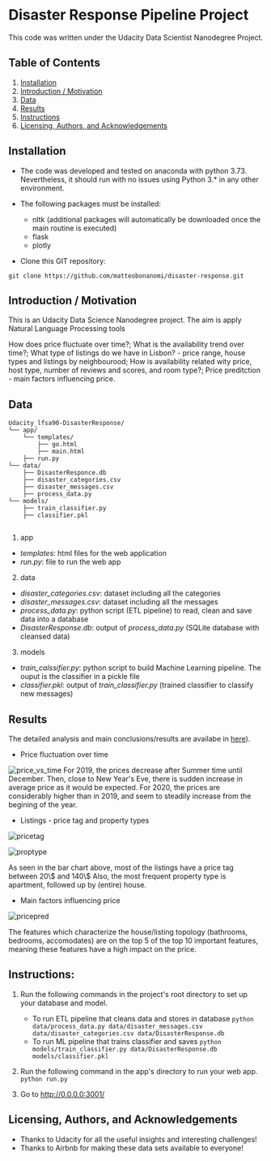 # Disaster Response Pipeline Project

This code was written under the Udacity Data Scientist Nanodegree Project.

## Table of Contents

1. [Installation](#Installation)
2. [Introduction / Motivation](#Motivation)
3. [Data](#Data)
4. [Results](#Results)
5. [Instructions](#Instructions)
6. [Licensing, Authors, and Acknowledgements](#Licensing)

## Installation <a name="Installation"></a>
* The code was developed and tested on anaconda with python 3.73. Nevertheless, it should run with no issues using Python 3.* in any other environment.
* The following packages must be installed:
  * nltk (additional packages will automatically be downloaded once the main routine is executed)
  * flask
  * plotly
  
* Clone this GIT repository:
```
git clone https://github.com/matteobonanomi/disaster-response.git
```
 
## Introduction / Motivation <a name="Motivation"></a>
This is an Udacity Data Science Nanodegree project.
The aim is apply Natural Language Processing tools 

How does price fluctuate over time?;
What is the availability trend over time?;
What type of listings do we have in Lisbon? - price range, house types and listings by neighbourood;
How is availability related wity price, host type, number of reviews and scores, and room type?;
Price preditction - main factors influencing price.
 
## Data <a name="Data"></a>
```text
Udacity_lfsa90-DisasterResponse/
└── app/
    └── templates/
        ├── go.html
        ├── main.html
    ├── run.py
└── data/
    ├── DisasterResponce.db
    ├── disaster_categories.csv
    ├── disaster_messages.csv
    ├── process_data.py
└── models/
    ├── train_classifier.py
    ├── classifier.pkl
    
```
1) app
  * _templates_: html files for the web application
  * _run.py_: file to run the web app
2) data
  * _disaster_categories.csv_: dataset including all the categories
  * _disaster_messages.csv_: dataset including all the messages
  * _process_data.py_: python script (ETL pipeline) to read, clean and save data into a database
  * _DisasterResponse.db_: output of _process_data.py_ (SQLite database with cleansed data)
3) models
  * _train_calssifier.py_: python script to build Machine Learning pipeline. The ouput is the classifier in a pickle file
  * _classifier.pkl_: output of _train_classifier.py_ (trained classifier to classify new messages)
 

## Results <a name="Results"></a>
The detailed analysis and main conclusions/results are availabe in [here](https://medium.com/@luisf.almeida90/lisbon-an-amazing-destination-b36edff06967)).

* Price fluctuation over time

![price_vs_time](price_vs_time.png)
For 2019, the prices decrease after Summer time until December.
Then, close to New Year's Eve, there is sudden increase in average price as it would be expected.
For 2020, the prices are considerably higher than in 2019, and seem to steadily increase from the begining of the year.


* Listings - price tag and property types

![pricetag](pricetag.png)

![proptype](proptype.png)

As seen in the bar chart above, most of the listings have a price tag between 20\\$ and 140\\$
Also, the most frequent property type is apartment, followed up by (entire) house.


* Main factors influencing price

![pricepred](pricepred.png)

The features which characterize the house/listing topology (bathrooms, bedrooms, accomodates) are on the top 5 of the top 10 important features, meaning these features have a high impact on the price.

## Instructions:
1. Run the following commands in the project's root directory to set up your database and model.

    - To run ETL pipeline that cleans data and stores in database
        `python data/process_data.py data/disaster_messages.csv data/disaster_categories.csv data/DisasterResponse.db`
    - To run ML pipeline that trains classifier and saves
        `python models/train_classifier.py data/DisasterResponse.db models/classifier.pkl`

2. Run the following command in the app's directory to run your web app.
    `python run.py`

3. Go to http://0.0.0.0:3001/


## Licensing, Authors, and Acknowledgements <a name="Licensing"></a>
* Thanks to Udacity for all the useful insights and interesting challenges!
* Thanks to Airbnb for making these data sets available to everyone!

